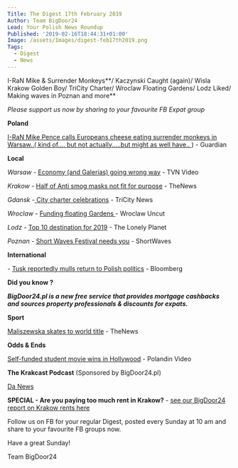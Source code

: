 ```yaml
---
Title: The Digest 17th February 2019
Author: Team BigDoor24
Lead: Your Polish News Roundup
Published: '2019-02-16T18:44:31+01:00'
Image: /assets/Images/digest-feb17th2019.png
Tags:
  - Digest
  - News
---
```

I-RaN Mike & Surrender Monkeys**/ Kaczynski Caught (again)/ Wisla Krakow Golden Boy/ TriCity Charter/ Wroclaw Floating Gardens/ Lodz Liked/ Making waves in Poznan and more**

_Please support us now by sharing to your favourite FB Expat group_

<div class="sharethis-inline-share-buttons"></div>

**Poland**

[I-RaN Mike Pence calls Europeans cheese eating surrender monkeys in Warsaw..( kind of.... but not actually.....but might as well have.. ](https://www.theguardian.com/world/2019/feb/14/us-and-israel-say-confrontation-with-iran-needed-for-peace)) - Guardian

**Local**

_Warsaw_ - [Economy (and Galerias) going wrong way](https://www.tvn24.pl/tvn24-news-in-english,157,m/tvn24-s-business-news-from-poland-in-english,909054.html) - TVN Video

_Krakow_ - [ ](https://kafkadesk.org/2019/01/18/poland-legend-joins-boyhood-club-wisla-krakow-for-free-to-help-revive-the-polish-side/)[Half of Anti smog masks not fit for purpose](http://thenews.pl/1/9/Artykul/406578,Polish-consumer-watchdog-warns-of-subpar-antismog-masks) - TheNews

_Gdansk_ -[ ](https://tricitynews.pl/event/circles-of-art-festival-a-big-ending-in-poland/)[City charter celebrations](https://tricitynews.pl/gdynia-celebrates-93-years-of-city-charter/) - TriCity News

_Wroclaw_ - [Funding floating Gardens](http://wroclawuncut.com/2019/02/08/funding-sought-for-floating-gardens-concept/)[ ](http://wroclawuncut.com/2019/01/29/wroclaw-activists-change-anti-gay-billboard-into-advert-for-sex/) - Wroclaw Uncut

_Lodz_ - [Top 10 destination for 2019](https://www.poland.travel/en/travel-inspirations/lonely-planet-announces-lodz-as-one-of-the-top-10-value-destinations-in-2019) - The Lonely Planet

_Poznan_ - [Short Waves Festival needs you](http://shortwaves.pl/en/open-call-for-apartaments-for-random-home-cinema/) - ShortWaves

**International**

\- [Tusk reportedly mulls return to Polish politics](https://www.bloomberg.com/news/articles/2019-02-08/eu-s-tusk-plans-polish-comeback-for-2019-elections-paper-says) - Bloomberg

**Did you know ?**

**_BigDoor24.pl is a new free service that provides mortgage cashbacks and sources property professionals & discounts for expats._**

**Sport**

 [ Maliszewska skates to world title](http://thenews.pl/1/5/Artykul/405731,Short-track-Polands-Maliszewska-seals-World-Cup-title) - TheNews

**Odds & Ends**

[ Self-funded student movie  wins in Hollywood](https://polandin.com/41340361/polish-film-selffunded-by-highschool-student-wins-in-hollywood) - Polandin Video

**The Krakcast Podcast** (Sponsored by BigDoor24.pl)

[Da News](https://www.krakcast.pl/e/krakcast-%E2%80%93-news/)

**SPECIAL - Are you paying too much rent in Krakow?** - [see our BigDoor24 report on Krakow rents here](https://bigdoor24.pl/blog/posts/2019-01-24-are-you-paying-too-much-rent.html)

Follow us on FB for your regular Digest, posted every Sunday at 10 am and share to your favourite FB groups now.

Have a great Sunday!

Team BigDoor24
